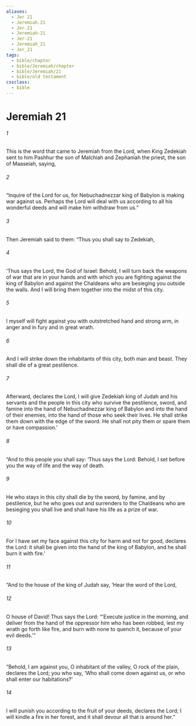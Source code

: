 ```yaml
---
aliases:
  - Jer 21
  - Jeremiah.21
  - Jer.21
  - Jeremiah-21
  - Jer-21
  - Jeremiah_21
  - Jer_21
tags:
  - bible/chapter
  - bible/Jeremiah/chapter
  - bible/Jeremiah/21
  - bible/old testament
cssclass:
  - bible
---
```


# Jeremiah 21

###### 1
This is the word that came to Jeremiah from the Lord, when King Zedekiah sent to him Pashhur the son of Malchiah and Zephaniah the priest, the son of Maaseiah, saying,
###### 2
“Inquire of the Lord for us, for Nebuchadnezzar king of Babylon is making war against us. Perhaps the Lord will deal with us according to all his wonderful deeds and will make him withdraw from us.”
###### 3
Then Jeremiah said to them: “Thus you shall say to Zedekiah,
###### 4
‘Thus says the Lord, the God of Israel: Behold, I will turn back the weapons of war that are in your hands and with which you are fighting against the king of Babylon and against the Chaldeans who are besieging you outside the walls. And I will bring them together into the midst of this city.
###### 5
I myself will fight against you with outstretched hand and strong arm, in anger and in fury and in great wrath.
###### 6
And I will strike down the inhabitants of this city, both man and beast. They shall die of a great pestilence.
###### 7
Afterward, declares the Lord, I will give Zedekiah king of Judah and his servants and the people in this city who survive the pestilence, sword, and famine into the hand of Nebuchadnezzar king of Babylon and into the hand of their enemies, into the hand of those who seek their lives. He shall strike them down with the edge of the sword. He shall not pity them or spare them or have compassion.’
###### 8
“And to this people you shall say: ‘Thus says the Lord: Behold, I set before you the way of life and the way of death.
###### 9
He who stays in this city shall die by the sword, by famine, and by pestilence, but he who goes out and surrenders to the Chaldeans who are besieging you shall live and shall have his life as a prize of war.
###### 10
For I have set my face against this city for harm and not for good, declares the Lord: it shall be given into the hand of the king of Babylon, and he shall burn it with fire.’
###### 11
“And to the house of the king of Judah say, ‘Hear the word of the Lord,
###### 12
O house of David! Thus says the Lord:   “‘Execute justice in the morning, and deliver from the hand of the oppressor him who has been robbed,   lest my wrath go forth like fire, and burn with none to quench it, because of your evil deeds.’”
###### 13
“Behold, I am against you, O inhabitant of the valley, O rock of the plain, declares the Lord; you who say, ‘Who shall come down against us, or who shall enter our habitations?’
###### 14
I will punish you according to the fruit of your deeds, declares the Lord;   I will kindle a fire in her forest,   and it shall devour all that is around her.”


